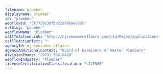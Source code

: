 ```yaml
---
filename: plumber
displayname: plumber
id: "plumber"
webflowId: "5f7729c38fbb22d98e6ec095"
urlSlug: "plumber"
webflowName: "Plumber"
callToActionLink: "http://njconsumeraffairs.gov/plu/Pages/applications.aspx"
callToActionText: ""
agencyId: nj-consumer-affairs
agencyAdditionalContext: "Board of Examiners of Master Plumbers"
divisionPhone: "(973) 504-6420"
webflowIndustry: "Plumber"
licenseCertificationClassification: "LICENSE"
---
```

